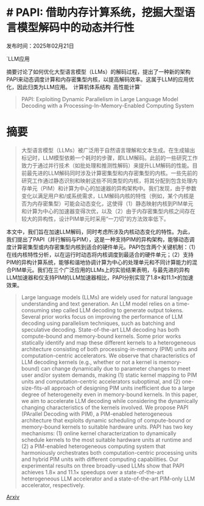 # # PAPI: 借助内存计算系统，挖掘大型语言模型解码中的动态并行性

发布时间：2025年02月21日

`LLM应用

摘要讨论了如何优化大型语言模型（LLMs）的解码过程，提出了一种新的架构PAPI来动态调度计算和内存密集型内核，以提高解码效率。这属于LLM的应用优化，因此归类为LLM应用。` `计算机体系结构` `高性能计算`

> PAPI: Exploiting Dynamic Parallelism in Large Language Model Decoding with a Processing-In-Memory-Enabled Computing System

# 摘要

> 大型语言模型（LLMs）被广泛用于自然语言理解和文本生成。在生成输出标记时，LLM模型依赖一个耗时的步骤，即LLM解码。此前的一些研究工作致力于通过并行技术（如批处理和推测性解码）来提升LLM解码的性能。目前最先进的LLM解码同时涉及计算密集型和内存密集型的内核。一些先前的研究工作通过静态识别和映射这些不同类型的内核，将其分配到包含处理内存单元（PIM）和计算为中心的加速器的异构架构中。我们发现，由于参数变化以满足用户和/或系统需求，LLM解码内核的特性（例如，某个内核是否为内存密集型）可能会动态变化，这使得（1）静态映射内核到PIM单元和计算为中心的加速器变得次优，以及（2）由于内存密集型内核之间存在较大的异构性，设计PIM单元时采用“一刀切”的方法效率低下。

本文中，我们旨在加速LLM解码，同时考虑所涉及内核动态变化的特性。为此，我们提出了PAPI（并行解码与PIM），这是一种支持PIM的异构架构，能够动态调度计算密集型或内存密集型内核到适合的硬件单元。PAPI包含两个关键机制：（1）在线内核特性分析，以在运行时动态将内核调度到最适合的硬件单元；（2）支持PIM的异构计算系统，能够和谐地协调计算为中心的处理单元和不同计算能力的混合PIM单元。我们在三个广泛应用的LLMs上的实验结果表明，与最先进的异构LLM加速器和仅支持PIM的LLM加速器相比，PAPI分别实现了1.8×和11.1×的加速效果。


> Large language models (LLMs) are widely used for natural language understanding and text generation. An LLM model relies on a time-consuming step called LLM decoding to generate output tokens. Several prior works focus on improving the performance of LLM decoding using parallelism techniques, such as batching and speculative decoding. State-of-the-art LLM decoding has both compute-bound and memory-bound kernels. Some prior works statically identify and map these different kernels to a heterogeneous architecture consisting of both processing-in-memory (PIM) units and computation-centric accelerators. We observe that characteristics of LLM decoding kernels (e.g., whether or not a kernel is memory-bound) can change dynamically due to parameter changes to meet user and/or system demands, making (1) static kernel mapping to PIM units and computation-centric accelerators suboptimal, and (2) one-size-fits-all approach of designing PIM units inefficient due to a large degree of heterogeneity even in memory-bound kernels.
  In this paper, we aim to accelerate LLM decoding while considering the dynamically changing characteristics of the kernels involved. We propose PAPI (PArallel Decoding with PIM), a PIM-enabled heterogeneous architecture that exploits dynamic scheduling of compute-bound or memory-bound kernels to suitable hardware units. PAPI has two key mechanisms: (1) online kernel characterization to dynamically schedule kernels to the most suitable hardware units at runtime and (2) a PIM-enabled heterogeneous computing system that harmoniously orchestrates both computation-centric processing units and hybrid PIM units with different computing capabilities. Our experimental results on three broadly-used LLMs show that PAPI achieves 1.8$\times$ and 11.1$\times$ speedups over a state-of-the-art heterogeneous LLM accelerator and a state-of-the-art PIM-only LLM accelerator, respectively.

[Arxiv](https://arxiv.org/abs/2502.15470)